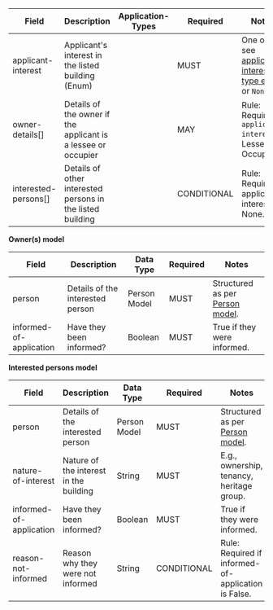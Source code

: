 Field | Description | Application-Types | Required | Notes
-- | -- | -- | -- | --
applicant-interest | Applicant's interest in the listed building (Enum) |   | MUST | One of: see [applicant's interest type enum](https://github.com/digital-land/planning-application-data-specification/discussions/202) or `None`.
owner-details[] | Details of the owner if the applicant is a lessee or occupier |   | MAY | Rule: Required if `applicant-interest` is Lessee or Occupier.
interested-persons[] | Details of other interested persons in the listed building |   | CONDITIONAL | Rule: Required if applicant-interest is None.

**Owner(s) model**

Field | Description | Data Type | Required | Notes
-- | -- | -- | -- | --
person | Details of the interested person | Person Model | MUST | Structured as per [Person model](https://github.com/digital-land/planning-application-data-specification/discussions/147).
informed-of-application | Have they been informed? | Boolean | MUST | True if they were informed.

**Interested persons model**

Field | Description | Data Type | Required | Notes
-- | -- | -- | -- | --
person | Details of the interested person | Person Model | MUST | Structured as per [Person model](https://github.com/digital-land/planning-application-data-specification/discussions/147).
nature-of-interest | Nature of the interest in the building | String | MUST | E.g., ownership, tenancy, heritage group.
informed-of-application | Have they been informed? | Boolean | MUST | True if they were informed.
reason-not-informed | Reason why they were not informed | String | CONDITIONAL | Rule: Required if informed-of-application is False.

